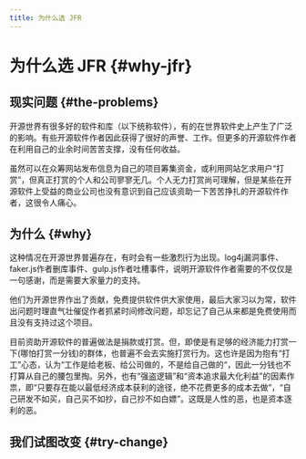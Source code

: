 ```yaml
---
title: 为什么选 JFR
---
```

# 为什么选 JFR {#why-jfr}

## 现实问题 {#the-problems}

开源世界有很多好的软件和库（以下统称软件），有的在世界软件史上产生了广泛的影响。有些开源软件作者因此获得了很好的声誉、工作。但更多的开源软件作者在利用自己的业余时间苦苦支撑，没有任何收益。

虽然可以在众筹网站发布信息为自己的项目筹集资金，或利用网站乞求用户“打赏”，但真正打赏的个人和公司寥寥无几。个人无力打赏尚可理解，但是某些在开源软件上受益的商业公司也没有意识到自己应该资助一下苦苦挣扎的开源软件作者，这很令人痛心。

## 为什么 {#why}

这种情况在开源世界普遍存在，有时会有一些激烈行为出现。log4j漏洞事件、faker.js作者删库事件、gulp.js作者吐槽事件，说明开源软件作者需要的不仅仅是一句感谢，而是需要大家量力的支持。

他们为开源世界作出了贡献，免费提供软件供大家使用，最后大家习以为常，软件出问题时理直气壮催促作者抓紧时间修改问题，却忘记了自己从来都是免费使用而且没有支持过这个项目。

目前资助开源软件的普遍做法是捐款或打赏。但，即使是有足够的经济能力打赏一下(哪怕打赏一分钱)的群体，也普遍不会去实施打赏行为。这也许是因为抱有“打工”心态，认为“工作是给老板、给公司做的，不是给自己做的“，因此一分钱也不打算从自己的腰包里掏。另外，也有“强盗逻辑”和“资本追求最大化利益”的因素作祟，即“只要存在能以最低经济成本获利的途径，绝不花费更多的成本去做”，“自己研发不如买，自己买不如抄，自己抄不如白嫖”。这既是人性的恶，也是资本逐利的恶。

## 我们试图改变 {#try-change}



<!-- <small class="cn-footnote">
<br/>
<strong class="title">译者注</strong>
<a id="footnote-1"></a>[1] 暂以意译方式呈现。
</small> -->
